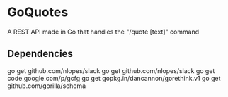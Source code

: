# GoQuotes
A REST API made in Go that handles the "/quote [text]" command

## Dependencies
go get github.com/nlopes/slack
go get github.com/nlopes/slack
go get code.google.com/p/gcfg
go get gopkg.in/dancannon/gorethink.v1
go get github.com/gorilla/schema
